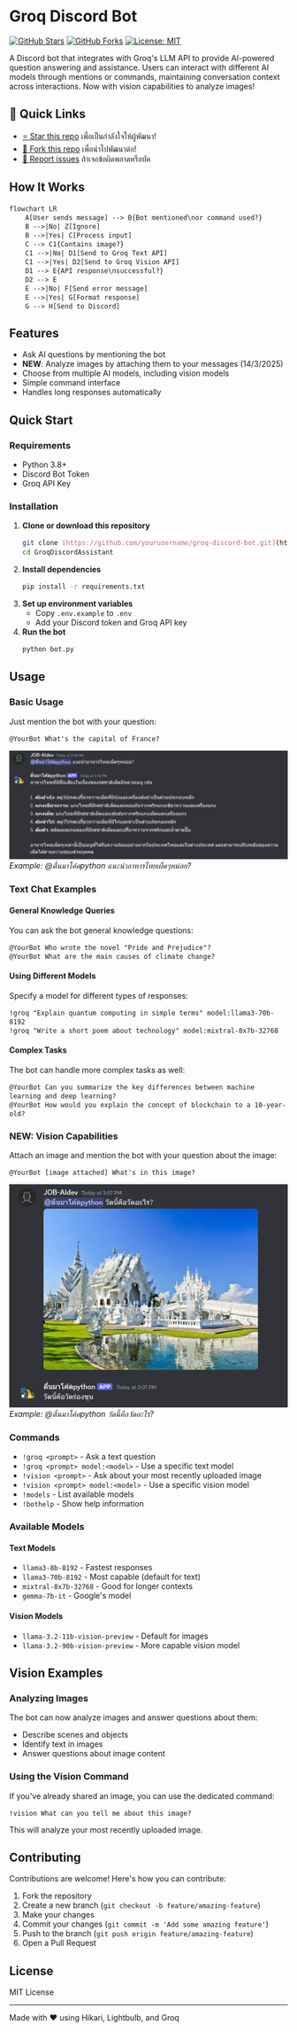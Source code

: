 # Groq Discord Bot

[![GitHub Stars](https://img.shields.io/github/stars/spped2000/GroqDiscordAssistant?style=social)](https://github.com/spped2000/GroqDiscordAssistant/stargazers)
[![GitHub Forks](https://img.shields.io/github/forks/spped2000/GroqDiscordAssistant?style=social)](https://github.com/spped2000/GroqDiscordAssistant/fork)
[![License: MIT](https://img.shields.io/badge/License-MIT-yellow.svg)](https://opensource.org/licenses/MIT)

A Discord bot that integrates with Groq's LLM API to provide AI-powered question answering and assistance. Users can interact with different AI models through mentions or commands, maintaining conversation context across interactions. Now with vision capabilities to analyze images!

## 🚀 Quick Links
- [⭐ Star this repo](https://github.com/spped2000/GroqDiscordAssistant/stargazers) เพื่อเป็นกำลังใจให้ผู้พัฒนา!
- [🍴 Fork this repo](https://github.com/spped2000/GroqDiscordAssistant/fork) เพื่อนำไปพัฒนาต่อ!
- [📝 Report issues](https://github.com/spped2000/GroqDiscordAssistant/issues) ถ้าเจอข้อผิดพลาดหรือบัค

## How It Works
```mermaid
flowchart LR
    A[User sends message] --> B{Bot mentioned\nor command used?}
    B -->|No| Z[Ignore]
    B -->|Yes| C[Process input]
    C --> C1{Contains image?}
    C1 -->|No| D1[Send to Groq Text API]
    C1 -->|Yes| D2[Send to Groq Vision API]
    D1 --> E{API response\nsuccessful?}
    D2 --> E
    E -->|No| F[Send error message]
    E -->|Yes| G[Format response]
    G --> H[Send to Discord]
```

## Features
- Ask AI questions by mentioning the bot
- **NEW**: Analyze images by attaching them to your messages (14/3/2025)
- Choose from multiple AI models, including vision models
- Simple command interface
- Handles long responses automatically

## Quick Start
### Requirements
- Python 3.8+
- Discord Bot Token
- Groq API Key

### Installation
1. **Clone or download this repository**
   ```bash
   git clone [https://github.com/yourusername/groq-discord-bot.git](https://github.com/spped2000/GroqDiscordAssistant.git)
   cd GroqDiscordAssistant
   ```
2. **Install dependencies**
   ```bash
   pip install -r requirements.txt
   ```
3. **Set up environment variables**
   - Copy `.env.example` to `.env`
   - Add your Discord token and Groq API key
4. **Run the bot**
   ```bash
   python bot.py
   ```

## Usage
### Basic Usage
Just mention the bot with your question:
```
@YourBot What's the capital of France?
```
![Bot Usage Example](assets/exp1.png)
*Example: @ตื่นมาโค้ดpython แนะนำอาหารไทยเผ็ดๆหน่อย?*

### Text Chat Examples
#### General Knowledge Queries
You can ask the bot general knowledge questions:
```
@YourBot Who wrote the novel "Pride and Prejudice"?
@YourBot What are the main causes of climate change?
```
#### Using Different Models
Specify a model for different types of responses:
```
!groq "Explain quantum computing in simple terms" model:llama3-70b-8192
!groq "Write a short poem about technology" model:mixtral-8x7b-32768
```
#### Complex Tasks
The bot can handle more complex tasks as well:
```
@YourBot Can you summarize the key differences between machine learning and deep learning?
@YourBot How would you explain the concept of blockchain to a 10-year-old?
```

### NEW: Vision Capabilities
Attach an image and mention the bot with your question about the image:
```
@YourBot [image attached] What's in this image?
```
![Bot Vision Example](assets/exp2.png)
*Example: @ตื่นมาโค้ดpython วัดนี้คือวัดอะไร?*

### Commands
- `!groq <prompt>` - Ask a text question
- `!groq <prompt> model:<model>` - Use a specific text model
- `!vision <prompt>` - Ask about your most recently uploaded image
- `!vision <prompt> model:<model>` - Use a specific vision model
- `!models` - List available models
- `!bothelp` - Show help information

### Available Models
#### Text Models
- `llama3-8b-8192` - Fastest responses
- `llama3-70b-8192` - Most capable (default for text)
- `mixtral-8x7b-32768` - Good for longer contexts
- `gemma-7b-it` - Google's model

#### Vision Models
- `llama-3.2-11b-vision-preview` - Default for images
- `llama-3.2-90b-vision-preview` - More capable vision model

## Vision Examples
### Analyzing Images
The bot can now analyze images and answer questions about them:
- Describe scenes and objects
- Identify text in images
- Answer questions about image content

### Using the Vision Command
If you've already shared an image, you can use the dedicated command:
```
!vision What can you tell me about this image?
```
This will analyze your most recently uploaded image.

## Contributing
Contributions are welcome! Here's how you can contribute:

1. Fork the repository
2. Create a new branch (`git checkout -b feature/amazing-feature`)
3. Make your changes
4. Commit your changes (`git commit -m 'Add some amazing feature'`)
5. Push to the branch (`git push origin feature/amazing-feature`)
6. Open a Pull Request

## License
MIT License

---

Made with ❤️ using Hikari, Lightbulb, and Groq
